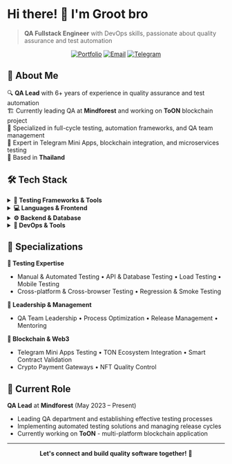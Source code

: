 # Hi there! 👋 I'm Groot bro

> **QA Fullstack Engineer** with DevOps skills, passionate about quality assurance and test automation

<div align="center">

[![Portfolio](https://img.shields.io/badge/🌐_Portfolio-cv.ravefox.dev-blue?style=for-the-badge)](https://cv.ravefox.dev/en/)
[![Email](https://img.shields.io/badge/📧_Email-vadim@ravefox.dev-red?style=for-the-badge)](mailto:vadim@ravefox.dev)
[![Telegram](https://img.shields.io/badge/Telegram-2CA5E0?style=for-the-badge&logo=telegram&logoColor=white)](https://t.me/ravefox)

</div>

## 🚀 About Me

🔍 **QA Lead** with 6+ years of experience in quality assurance and test automation  
🏗️ Currently leading QA at **Mindforest** and working on **ToON** blockchain project  
🌱 Specialized in full-cycle testing, automation frameworks, and QA team management  
🎯 Expert in Telegram Mini Apps, blockchain integration, and microservices testing  
📍 Based in **Thailand**

## 🛠️ Tech Stack

<details>
<summary><b>🧪 Testing Frameworks & Tools</b></summary>

![Cypress](https://img.shields.io/badge/Cypress-17202C?style=flat&logo=cypress&logoColor=white)
![Playwright](https://img.shields.io/badge/Playwright-2EAD33?style=flat&logo=playwright&logoColor=white)
![k6](https://img.shields.io/badge/k6-7D64FF?style=flat&logo=k6&logoColor=white)
![Jasmine](https://img.shields.io/badge/Jasmine-8A4182?style=flat&logo=jasmine&logoColor=white)
![Cucumber](https://img.shields.io/badge/Cucumber-23D96C?style=flat&logo=cucumber&logoColor=white)
![Postman](https://img.shields.io/badge/Postman-FF6C37?style=flat&logo=postman&logoColor=white)

</details>

<details>
<summary><b>💻 Languages & Frontend</b></summary>

![JavaScript](https://img.shields.io/badge/JavaScript-F7DF1E?style=flat&logo=javascript&logoColor=black)
![TypeScript](https://img.shields.io/badge/TypeScript-007ACC?style=flat&logo=typescript&logoColor=white)
![Python](https://img.shields.io/badge/Python-3776AB?style=flat&logo=python&logoColor=white)
![React](https://img.shields.io/badge/React-20232A?style=flat&logo=react&logoColor=61DAFB)
![Vue](https://img.shields.io/badge/Vue.js-35495E?style=flat&logo=vue.js&logoColor=4FC08D)
![Next.js](https://img.shields.io/badge/Next.js-000000?style=flat&logo=next.js&logoColor=white)

</details>

<details>
<summary><b>⚙️ Backend & Database</b></summary>

![Node.js](https://img.shields.io/badge/Node.js-43853D?style=flat&logo=node.js&logoColor=white)
![Express](https://img.shields.io/badge/Express.js-404D59?style=flat&logo=express&logoColor=white)
![MongoDB](https://img.shields.io/badge/MongoDB-4EA94B?style=flat&logo=mongodb&logoColor=white)
![PostgreSQL](https://img.shields.io/badge/PostgreSQL-316192?style=flat&logo=postgresql&logoColor=white)
![GraphQL](https://img.shields.io/badge/GraphQL-E10098?style=flat&logo=graphql&logoColor=white)

</details>

<details>
<summary><b>🐳 DevOps & Tools</b></summary>

![Docker](https://img.shields.io/badge/Docker-2496ED?style=flat&logo=docker&logoColor=white)
![Kubernetes](https://img.shields.io/badge/Kubernetes-326CE5?style=flat&logo=kubernetes&logoColor=white)
![GitLab](https://img.shields.io/badge/GitLab-FC6D26?style=flat&logo=gitlab&logoColor=white)
![Jira](https://img.shields.io/badge/Jira-0052CC?style=flat&logo=jira&logoColor=white)
![Grafana](https://img.shields.io/badge/Grafana-F46800?style=flat&logo=grafana&logoColor=white)

</details>

## 🎯 Specializations

**🔬 Testing Expertise**
- Manual & Automated Testing • API & Database Testing • Load Testing • Mobile Testing
- Cross-platform & Cross-browser Testing • Regression & Smoke Testing

**👥 Leadership & Management**
- QA Team Leadership • Process Optimization • Release Management • Mentoring

**🔗 Blockchain & Web3**
- Telegram Mini Apps Testing • TON Ecosystem Integration • Smart Contract Validation
- Crypto Payment Gateways • NFT Quality Control

## 🏢 Current Role

**QA Lead** at **Mindforest** (May 2023 – Present)
- Leading QA department and establishing effective testing processes
- Implementing automated testing solutions and managing release cycles
- Currently working on **ToON** - multi-platform blockchain application

---

<div align="center">

**Let's connect and build quality software together!** 🚀

</div>
